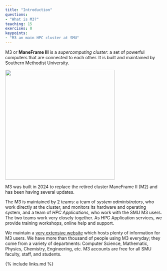 ```yaml
---
title: "Introduction"
questions:
- "What is M3?"
teaching: 15
exercises: 0
keypoints:
- "M3 an main HPC cluster at SMU"
---
```

M3 or **ManeFrame III** is a *supercomputing cluster*: a set of powerful computers that are connected to each other. It is built and maintained by Southern Methodist University.

<img src="https://www.tx-learn.org/about/activities_accomplishments/images/path_MainFrame.jpg" style="height:350px">
 
M3 was built in 2024 to replace the retired cluster ManeFrame II (M2) and has been having several updates.

The M3 is maintained by 2 teams: a team of *system administrators*, who work directly at the cluster, and monitors its hardware and operating system, and a team of *HPC Applications*, who work with the SMU M3 users. The two teams work very closely together. As HPC Application services, we provide training workshops, online help and support.

We maintain a [very extensive website](https://s2.smu.edu/hpc/documentation/) which hosts plenty of information for M3 users. We have more than thousand of people using M3 everyday; they come from a variety of departments: Computer Science, Mathematic, Physics, Chemistry, Engineering, etc. M3 accounts are free for all SMU faculty, staff, and students. 

{% include links.md %}

